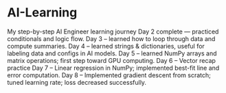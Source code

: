 # AI-Learning
My step-by-step AI Engineer learning journey
Day 2 complete — practiced conditionals and logic flow.
Day 3 – learned how to loop through data and compute summaries.
Day 4 – learned strings & dictionaries, useful for labeling data and configs in AI models.
Day 5 – learned NumPy arrays and matrix operations; first step toward GPU computing.
Day 6 – Vector recap practice
Day 7 – Linear regression in NumPy; implemented best-fit line and error computation.
Day 8 – Implemented gradient descent from scratch; tuned learning rate; loss decreased successfully.

